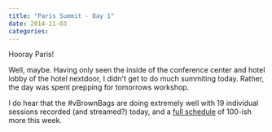 ```yaml
---
title: "Paris Summit - Day 1"
date: 2014-11-03
categories: 
---
```


Hooray Paris!

Well, maybe. Having only seen the inside of the conference center and hotel lobby of the hotel nextdoor, I didn't get to do much summiting today. Rather, the day was spent prepping for tomorrows workshop.

I do hear that the #vBrownBags are doing extremely well with 19 individual sessions recorded (and streamed?) today, and a [full schedule](http://openstack.prov12n.com/vbrownbag-techtalk-schedule-at-openstack-summit-paris-2/) of 100-ish more this week.
